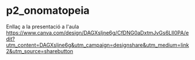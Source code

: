 # p2_onomatopeia

Enllaç a la presentació a l'aula
https://www.canva.com/design/DAGXsljne6g/CfDNG0aDxtmJvGs6LIl0PA/edit?utm_content=DAGXsljne6g&utm_campaign=designshare&utm_medium=link2&utm_source=sharebutton
